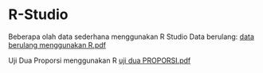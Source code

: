 # R-Studio
Beberapa olah data sederhana menggunakan R Studio
Data berulang: [data berulang menggunakan R.pdf](https://github.com/yuvanioksarianti29/R-Studio/files/8148532/data.berulang.menggunakan.R.pdf)

Uji Dua Proporsi menggunakan R [uji dua PROPORSI.pdf](https://github.com/yuvanioksarianti29/R-Studio/files/8148533/uji.dua.PROPORSI.pdf)
